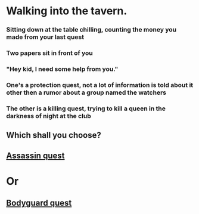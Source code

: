 # Walking into the tavern.
### Sitting down at the table chilling, counting the money you made from your last quest
### Two papers sit in front of you
### "Hey kid, I need some help from you."
### One's a protection quest, not a lot of information is told about it other then a rumor about a group named the watchers
### The other is a killing quest, trying to kill a queen in the darkness of night at the club
## Which shall you choose?
## [Assassin quest](assassin-quest/assasin.md)
# Or
## [Bodyguard quest](bodyguard/mansion.md)

